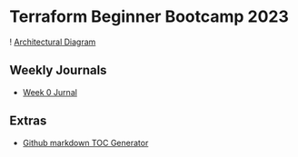 # Terraform Beginner Bootcamp 2023

! [Architectural Diagram](https://github.com/danielWongHin/terraform-beginner-bootcamp-2023/assets/38197275/b75bf935-b3f7-44dd-9b27-d4b46fa16025)

## Weekly Journals
- [Week 0 Jurnal](journal/week0.md)

## Extras
- [Github markdown TOC Generator](https://derlin.github.io/bitdowntoc/)
